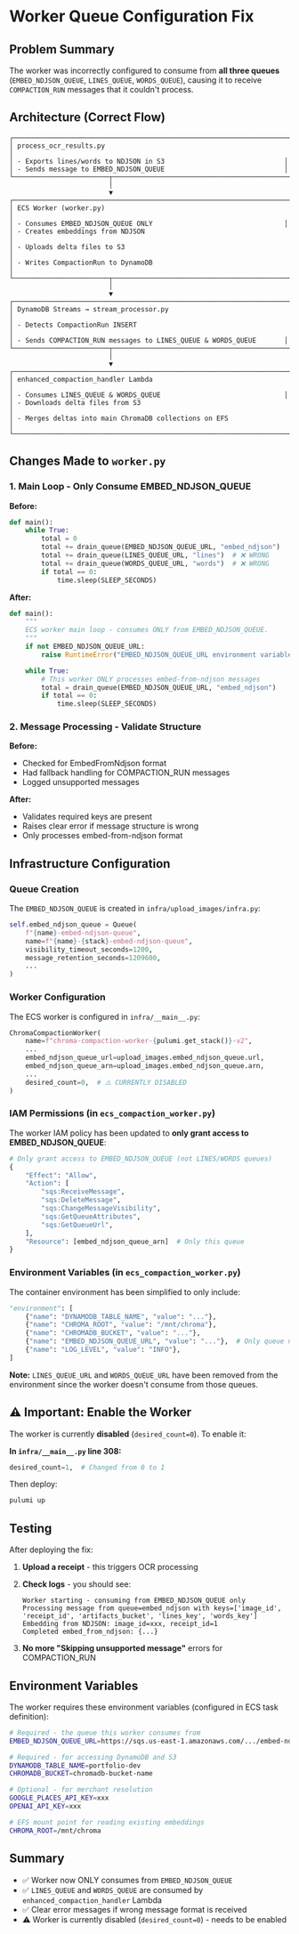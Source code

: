 # Worker Queue Configuration Fix

## Problem Summary

The worker was incorrectly configured to consume from **all three queues** (`EMBED_NDJSON_QUEUE`, `LINES_QUEUE`, `WORDS_QUEUE`), causing it to receive `COMPACTION_RUN` messages that it couldn't process.

## Architecture (Correct Flow)

```
┌─────────────────────────────────────────────────────────────────────┐
│ process_ocr_results.py                                              │
│ - Exports lines/words to NDJSON in S3                              │
│ - Sends message to EMBED_NDJSON_QUEUE                              │
└────────────────────────┬────────────────────────────────────────────┘
                         │
                         ▼
┌─────────────────────────────────────────────────────────────────────┐
│ ECS Worker (worker.py)                                              │
│ - Consumes EMBED_NDJSON_QUEUE ONLY                                 │
│ - Creates embeddings from NDJSON                                    │
│ - Uploads delta files to S3                                         │
│ - Writes CompactionRun to DynamoDB                                  │
└────────────────────────┬────────────────────────────────────────────┘
                         │
                         ▼
┌─────────────────────────────────────────────────────────────────────┐
│ DynamoDB Streams → stream_processor.py                              │
│ - Detects CompactionRun INSERT                                      │
│ - Sends COMPACTION_RUN messages to LINES_QUEUE & WORDS_QUEUE       │
└────────────────────────┬────────────────────────────────────────────┘
                         │
                         ▼
┌─────────────────────────────────────────────────────────────────────┐
│ enhanced_compaction_handler Lambda                                  │
│ - Consumes LINES_QUEUE & WORDS_QUEUE                               │
│ - Downloads delta files from S3                                     │
│ - Merges deltas into main ChromaDB collections on EFS               │
└─────────────────────────────────────────────────────────────────────┘
```

## Changes Made to `worker.py`

### 1. Main Loop - Only Consume EMBED_NDJSON_QUEUE

**Before:**

```python
def main():
    while True:
        total = 0
        total += drain_queue(EMBED_NDJSON_QUEUE_URL, "embed_ndjson")
        total += drain_queue(LINES_QUEUE_URL, "lines")  # ❌ WRONG
        total += drain_queue(WORDS_QUEUE_URL, "words")  # ❌ WRONG
        if total == 0:
            time.sleep(SLEEP_SECONDS)
```

**After:**

```python
def main():
    """
    ECS worker main loop - consumes ONLY from EMBED_NDJSON_QUEUE.
    """
    if not EMBED_NDJSON_QUEUE_URL:
        raise RuntimeError("EMBED_NDJSON_QUEUE_URL environment variable is required")

    while True:
        # This worker ONLY processes embed-from-ndjson messages
        total = drain_queue(EMBED_NDJSON_QUEUE_URL, "embed_ndjson")
        if total == 0:
            time.sleep(SLEEP_SECONDS)
```

### 2. Message Processing - Validate Structure

**Before:**

- Checked for EmbedFromNdjson format
- Had fallback handling for COMPACTION_RUN messages
- Logged unsupported messages

**After:**

- Validates required keys are present
- Raises clear error if message structure is wrong
- Only processes embed-from-ndjson format

## Infrastructure Configuration

### Queue Creation

The `EMBED_NDJSON_QUEUE` is created in `infra/upload_images/infra.py`:

```python
self.embed_ndjson_queue = Queue(
    f"{name}-embed-ndjson-queue",
    name=f"{name}-{stack}-embed-ndjson-queue",
    visibility_timeout_seconds=1200,
    message_retention_seconds=1209600,
    ...
)
```

### Worker Configuration

The ECS worker is configured in `infra/__main__.py`:

```python
ChromaCompactionWorker(
    name=f"chroma-compaction-worker-{pulumi.get_stack()}-v2",
    ...
    embed_ndjson_queue_url=upload_images.embed_ndjson_queue.url,
    embed_ndjson_queue_arn=upload_images.embed_ndjson_queue.arn,
    ...
    desired_count=0,  # ⚠️ CURRENTLY DISABLED
)
```

### IAM Permissions (in `ecs_compaction_worker.py`)

The worker IAM policy has been updated to **only grant access to EMBED_NDJSON_QUEUE**:

```python
# Only grant access to EMBED_NDJSON_QUEUE (not LINES/WORDS queues)
{
    "Effect": "Allow",
    "Action": [
        "sqs:ReceiveMessage",
        "sqs:DeleteMessage",
        "sqs:ChangeMessageVisibility",
        "sqs:GetQueueAttributes",
        "sqs:GetQueueUrl",
    ],
    "Resource": [embed_ndjson_queue_arn]  # Only this queue
}
```

### Environment Variables (in `ecs_compaction_worker.py`)

The container environment has been simplified to only include:

```python
"environment": [
    {"name": "DYNAMODB_TABLE_NAME", "value": "..."},
    {"name": "CHROMA_ROOT", "value": "/mnt/chroma"},
    {"name": "CHROMADB_BUCKET", "value": "..."},
    {"name": "EMBED_NDJSON_QUEUE_URL", "value": "..."},  # Only queue needed
    {"name": "LOG_LEVEL", "value": "INFO"},
]
```

**Note:** `LINES_QUEUE_URL` and `WORDS_QUEUE_URL` have been removed from the environment since the worker doesn't consume from those queues.

## ⚠️ Important: Enable the Worker

The worker is currently **disabled** (`desired_count=0`). To enable it:

**In `infra/__main__.py` line 308:**

```python
desired_count=1,  # Changed from 0 to 1
```

Then deploy:

```bash
pulumi up
```

## Testing

After deploying the fix:

1. **Upload a receipt** - this triggers OCR processing
2. **Check logs** - you should see:

   ```
   Worker starting - consuming from EMBED_NDJSON_QUEUE only
   Processing message from queue=embed_ndjson with keys=['image_id', 'receipt_id', 'artifacts_bucket', 'lines_key', 'words_key']
   Embedding from NDJSON: image_id=xxx, receipt_id=1
   Completed embed_from_ndjson: {...}
   ```

3. **No more "Skipping unsupported message"** errors for COMPACTION_RUN

## Environment Variables

The worker requires these environment variables (configured in ECS task definition):

```bash
# Required - the queue this worker consumes from
EMBED_NDJSON_QUEUE_URL=https://sqs.us-east-1.amazonaws.com/.../embed-ndjson-queue

# Required - for accessing DynamoDB and S3
DYNAMODB_TABLE_NAME=portfolio-dev
CHROMADB_BUCKET=chromadb-bucket-name

# Optional - for merchant resolution
GOOGLE_PLACES_API_KEY=xxx
OPENAI_API_KEY=xxx

# EFS mount point for reading existing embeddings
CHROMA_ROOT=/mnt/chroma
```

## Summary

- ✅ Worker now ONLY consumes from `EMBED_NDJSON_QUEUE`
- ✅ `LINES_QUEUE` and `WORDS_QUEUE` are consumed by `enhanced_compaction_handler` Lambda
- ✅ Clear error messages if wrong message format is received
- ⚠️ Worker is currently disabled (`desired_count=0`) - needs to be enabled
